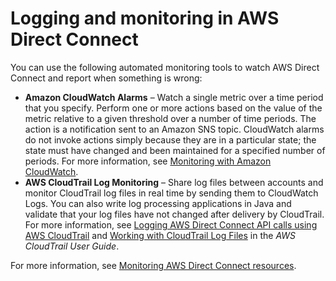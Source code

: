 # Logging and monitoring in AWS Direct Connect<a name="dc-incident-response"></a>

You can use the following automated monitoring tools to watch AWS Direct Connect and report when something is wrong:
+ **Amazon CloudWatch Alarms** – Watch a single metric over a time period that you specify\. Perform one or more actions based on the value of the metric relative to a given threshold over a number of time periods\. The action is a notification sent to an Amazon SNS topic\. CloudWatch alarms do not invoke actions simply because they are in a particular state; the state must have changed and been maintained for a specified number of periods\. For more information, see [Monitoring with Amazon CloudWatch](monitoring-cloudwatch.md)\.
+ **AWS CloudTrail Log Monitoring** – Share log files between accounts and monitor CloudTrail log files in real time by sending them to CloudWatch Logs\. You can also write log processing applications in Java and validate that your log files have not changed after delivery by CloudTrail\. For more information, see [Logging AWS Direct Connect API calls using AWS CloudTrail](logging_dc_api_calls.md) and [Working with CloudTrail Log Files](https://docs.aws.amazon.com/awscloudtrail/latest/userguide/cloudtrail-working-with-log-files.html) in the *AWS CloudTrail User Guide*\.

For more information, see [Monitoring AWS Direct Connect resources](monitoring-overview.md)\.